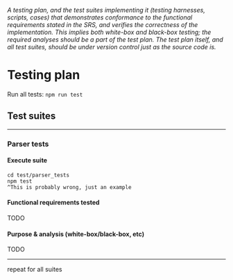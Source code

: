 *A testing plan, and the test suites implementing it (testing harnesses, scripts, cases) that demonstrates conformance to the functional requirements stated in the SRS, and verifies the correctness of the implementation. This implies both white-box and black-box testing; the required analyses should be a part of the test plan. The test plan itself, and all test suites, should be under version control just as the source code is.*

# Testing plan

Run all tests: `npm run test`

## Test suites

***

### Parser tests

#### Execute suite

    cd test/parser_tests
    npm test
    ^This is probably wrong, just an example

#### Functional requirements tested

TODO

#### Purpose & analysis (white-box/black-box, etc)

TODO

***

repeat for all suites
